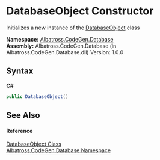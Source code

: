 # DatabaseObject Constructor 
 

Initializes a new instance of the <a href="8c1c5fa7-2f0a-cd30-da6c-228623d0ebcc">DatabaseObject</a> class

**Namespace:**&nbsp;<a href="bdf46154-2f7c-d3c3-6413-8c6484d341a9">Albatross.CodeGen.Database</a><br />**Assembly:**&nbsp;Albatross.CodeGen.Database (in Albatross.CodeGen.Database.dll) Version: 1.0.0

## Syntax

**C#**<br />
``` C#
public DatabaseObject()
```


## See Also


#### Reference
<a href="8c1c5fa7-2f0a-cd30-da6c-228623d0ebcc">DatabaseObject Class</a><br /><a href="bdf46154-2f7c-d3c3-6413-8c6484d341a9">Albatross.CodeGen.Database Namespace</a><br />